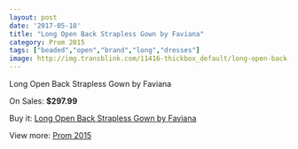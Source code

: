```yaml
---
layout: post
date: '2017-05-18'
title: "Long Open Back Strapless Gown by Faviana"
category: Prom 2015
tags: ["beaded","open","brand","long","dresses"]
image: http://img.transblink.com/11416-thickbox_default/long-open-back-strapless-gown-by-faviana.jpg
---
```

Long Open Back Strapless Gown by Faviana

On Sales: **$297.99**
<a href="https://www.transblink.com/en/prom-2015/3716-long-open-back-strapless-gown-by-faviana.html"><amp-img layout="responsive" width="600" height="600" src="//img.transblink.com/11416-thickbox_default/long-open-back-strapless-gown-by-faviana.jpg" alt="Long Open Back Strapless Gown by Faviana 0" /></a>
<a href="https://www.transblink.com/en/prom-2015/3716-long-open-back-strapless-gown-by-faviana.html"><amp-img layout="responsive" width="600" height="600" src="//img.transblink.com/11417-thickbox_default/long-open-back-strapless-gown-by-faviana.jpg" alt="Long Open Back Strapless Gown by Faviana 1" /></a>

Buy it: [Long Open Back Strapless Gown by Faviana](https://www.transblink.com/en/prom-2015/3716-long-open-back-strapless-gown-by-faviana.html "Long Open Back Strapless Gown by Faviana")

View more: [Prom 2015](https://www.transblink.com/en/10-prom-2015 "Prom 2015")